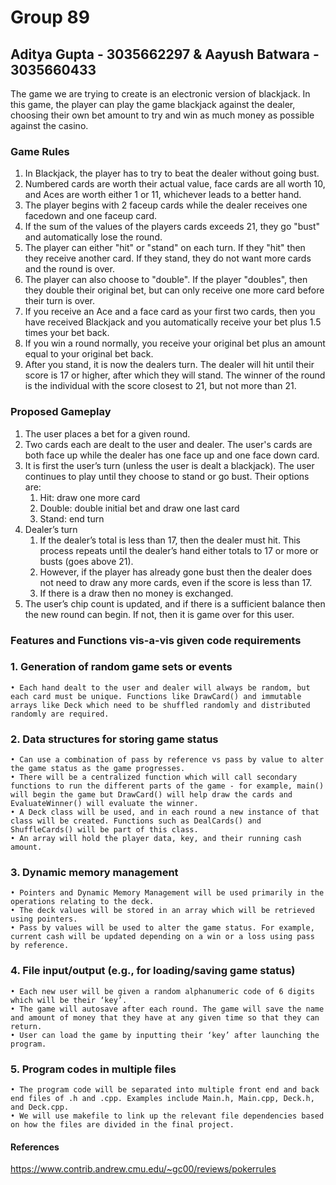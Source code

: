 # Group 89
## Aditya Gupta - 3035662297 & Aayush Batwara - 3035660433

The game we are trying to create is an electronic version of blackjack. In this game, the player can play the game blackjack against the dealer, choosing their own bet amount to try and win as much money as possible against the casino. 

### Game Rules
1. In Blackjack, the player has to try to beat the dealer without going bust.
2. Numbered cards are worth their actual value, face cards are all worth 10, and Aces are worth either 1 or 11, whichever leads to a better hand.
3. The player begins with 2 faceup cards while the dealer receives one facedown and one faceup card.
4. If the sum of the values of the players cards exceeds 21, they go "bust" and automatically lose the round.
5. The player can either "hit" or "stand" on each turn. If they "hit" then they receive another card. If they stand, they do not want more cards and the round is over.
6. The player can also choose to "double". If the player "doubles", then they double their original bet, but can only receive one more card before their turn is over.
7. If you receive an Ace and a face card as your first two cards, then you have received Blackjack and you automatically receive your bet plus 1.5 times your bet back.
8. If you win a round normally, you receive your original bet plus an amount equal to your original bet back.
9. After you stand, it is now the dealers turn. The dealer will hit until their score is 17 or higher, after which they will stand. The winner of the round is the individual with the score closest to 21, but not more than 21. 

### Proposed Gameplay
1. The user places a bet for a given round.
2. Two cards each are dealt to the user and dealer. The user's cards are both face up while the dealer has one face up and one face down card.
3. It is first the user’s turn (unless the user is dealt a blackjack). The user continues to play until they choose to stand or go bust. Their options are:
    1. Hit: draw one more card
    2. Double: double initial bet and draw one last card
    3. Stand: end turn
4. Dealer’s turn
    1. If the dealer’s total is less than 17, then the dealer must hit. This process repeats until the dealer’s hand either totals to 17 or more or busts (goes above 21).
    2. However, if the player has already gone bust then the dealer does not need to draw any more cards, even if the score is less than 17.
    3. If there is a draw then no money is exchanged.
5. The user’s chip count is updated, and if there is a sufficient balance then the new round can begin. If not, then it is game over for this user.

### Features and Functions vis-a-vis given code requirements

### 1. Generation of random game sets or events
    • Each hand dealt to the user and dealer will always be random, but each card must be unique. Functions like DrawCard() and immutable arrays like Deck which need to be shuffled randomly and distributed randomly are required.
### 2. Data structures for storing game status
    • Can use a combination of pass by reference vs pass by value to alter the game status as the game progresses.
    • There will be a centralized function which will call secondary functions to run the different parts of the game - for example, main() will begin the game but DrawCard() will help draw the cards and EvaluateWinner() will evaluate the winner.
    • A Deck class will be used, and in each round a new instance of that class will be created. Functions such as DealCards() and ShuffleCards() will be part of this class. 
    • An array will hold the player data, key, and their running cash amount.
### 3. Dynamic memory management
    • Pointers and Dynamic Memory Management will be used primarily in the operations relating to the deck.
    • The deck values will be stored in an array which will be retrieved using pointers.
    • Pass by values will be used to alter the game status. For example, current cash will be updated depending on a win or a loss using pass by reference.
### 4. File input/output (e.g., for loading/saving game status)
    • Each new user will be given a random alphanumeric code of 6 digits which will be their ‘key’.
    • The game will autosave after each round. The game will save the name and amount of money that they have at any given time so that they can return.
    • User can load the game by inputting their ‘key’ after launching the program.
### 5. Program codes in multiple files
    • The program code will be separated into multiple front end and back end files of .h and .cpp. Examples include Main.h, Main.cpp, Deck.h, and Deck.cpp.
    • We will use makefile to link up the relevant file dependencies based on how the files are divided in the final project.

#### References
https://www.contrib.andrew.cmu.edu/~gc00/reviews/pokerrules
